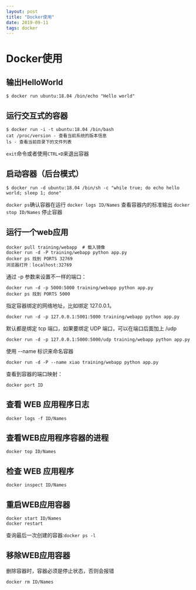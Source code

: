 ```yaml
---
layout: post
title: "Docker使用"
date: 2019-09-11
tags: docker  
---
```

# Docker使用

## 输出HelloWorld
```
$ docker run ubuntu:18.04 /bin/echo "Hello world"
```

## 运行交互式的容器
```
$ docker run -i -t ubuntu:18.04 /bin/bash
cat /proc/version - 查看当前系统的版本信息
ls - 查看当前目录下的文件列表
```
`exit`命令或者使用`CTRL+D`来退出容器

## 启动容器（后台模式）
```
$ docker run -d ubuntu:18.04 /bin/sh -c "while true; do echo hello world; sleep 1; done"
```
`docker ps`确认容器在运行
`docker logs ID/Names` 查看容器内的标准输出
`docker stop ID/Names` 停止容器

## 运行一个web应用
```
docker pull training/webapp  # 载入镜像
docker run -d -P training/webapp python app.py
docker ps 找到 PORTS 32769
浏览器打开：localhost:32769
```

通过 -p 参数来设置不一样的端口：
```
docker run -d -p 5000:5000 training/webapp python app.py
docker ps 找到 PORTS 5000
```

指定容器绑定的网络地址，比如绑定 127.0.0.1。
```
docker run -d -p 127.0.0.1:5001:5000 training/webapp python app.py
```

默认都是绑定 tcp 端口，如果要绑定 UDP 端口，可以在端口后面加上 /udp
```
docker run -d -p 127.0.0.1:5000:5000/udp training/webapp python app.py
```

使用 --name 标识来命名容器
```
docker run -d -P --name xiao training/webapp python app.py
```

查看到容器的端口映射：
```
docker port ID
```

## 查看 WEB 应用程序日志
```
docker logs -f ID/Names
```

## 查看WEB应用程序容器的进程
```
docker top ID/Names
```

## 检查 WEB 应用程序
```
docker inspect ID/Names
```

## 重启WEB应用容器
```
docker start ID/Names
docker restart
```

查询最后一次创建的容器:`docker ps -l`

## 移除WEB应用容器
删除容器时，容器必须是停止状态，否则会报错
```
docker rm ID/Names
```
